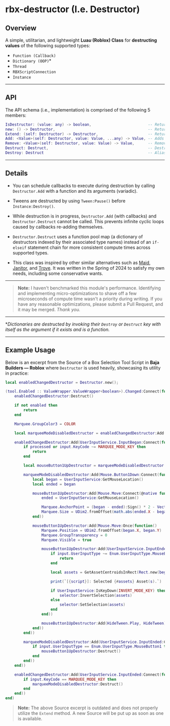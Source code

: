 # rbx-destructor (I.e. Destructor)

## Overview

A simple, utilitarian, and lightweight **Lua*u* (Roblox) Class** for **destructing values** of the following supported types:
- `Function (Callback)`
- `Dictionary (OOP)`*
- `Thread`
- `RBXScriptConnection`
- `Instance`

---

## API

The API schema (i.e., implementation) is comprised of the following 5 members:

```lua
IsDestructor: (value: any) -> boolean,                         -- Returns a *boolean* indicating whether `value` is a *Destructor*.
new: () -> Destructor,                                         -- Returns a new *Destructor* object.
Extend: (self: Destructor) -> Destructor,                      -- Returns a new sub-*Destructor* object that calls `Destruct` when the parent *Destructor* `self` calls `Destruct`.
Add: <Value>(self: Destructor, value: Value, ...any) -> Value, -- Adds `value` to the *Destructor*. If `value` is a *function*, it will be thunked with varargs `...`, and will throw an error if `Destruct` is executing.
Remove: <Value>(self: Destructor, value: Value) -> Value,      -- Removes `value` from the *Destructor* and returns it if found.
Destruct: Destruct,                                            -- Destructs and removes all values from the *Destructor*. Throws an error if called while executing.
Destroy: Destruct                                              -- Alias for the `Destruct` method.
```

---

## Details

- You can schedule callbacks to execute during destruction by calling `Destructor.Add` with a function and its arguments (variadic).

- Tweens are destructed by using `Tween:Pause()` before `Instance:Destroy()`.

- While destruction is in progress, `Destructor.Add` (with callbacks) and `Destructor.Destruct` cannot be called. This prevents infinite cyclic loops caused by callbacks re-adding themselves.

- `Destructor.Destruct` uses a function pool map (a dictionary of destructors indexed by their associated type names) instead of an `if-elseif` statement chain for more consistent compute times across supported types.

- This class was inspired by other similar alternatives such as [Maid](https://github.com/Quenty/NevermoreEngine/blob/main/src/maid/src/Shared/Maid.lua), [Janitor](https://github.com/howmanysmall/Janitor), and [Trove](https://github.com/Sleitnick/RbxUtil/blob/main/modules/trove/init.luau). It was written in the Spring of 2024 to satisfy my own needs, including some conservative wants.

---

> **Note:** I haven't benchmarked this module's performance. Identifying and implementing micro-optimizations to shave off a few microseconds of compute time wasn't a priority during writing. If you have any reasonable optimizations, please submit a Pull Request, and it may be merged. *Thank you.*

---

**Dictionaries are destructed by invoking their `Destroy` or `Destruct` key with itself as the argument if it exists and is a function.*

---

## Example Usage

Below is an excerpt from the Source of a Box Selection Tool Script in **Baja Builders — Roblox** where `Destructor` is used heavily, showcasing its utility in practice:

```lua
local enabledChangedDestructor = Destructor.new();

(tool.Enabled :: ValueWrapper.ValueWrapper<boolean>).Changed:Connect(function(enabled: boolean)
	enabledChangedDestructor:Destruct()

	if not enabled then
		return
	end

	Marquee.GroupColor3 = COLOR

	local marqueeModeDisabledDestructor = enabledChangedDestructor:Add(Destructor.new())

	enabledChangedDestructor:Add(UserInputService.InputBegan:Connect(function(input, processed)
		if processed or input.KeyCode ~= MARQUEE_MODE_KEY then
			return
		end

		local mouseButton1UpDestructor = marqueeModeDisabledDestructor:Add(Destructor.new())

		marqueeModeDisabledDestructor:Add(Mouse.Button1Down:Connect(function()
			local began = UserInputService:GetMouseLocation()
			local ended = began

			mouseButton1UpDestructor:Add(Mouse.Move:Connect(@native function()
				ended = UserInputService:GetMouseLocation()

				Marquee.AnchorPoint = (began - ended):Sign() * 2 - Vector2.one
				Marquee.Size = UDim2.fromOffset(math.abs(ended.X - began.X), math.abs(ended.Y - began.Y))
			end))

			mouseButton1UpDestructor:Add(Mouse.Move:Once(function()
				Marquee.Position = UDim2.fromOffset(began.X, began.Y)
				Marquee.GroupTransparency = 0
				Marquee.Visible = true

				mouseButton1UpDestructor:Add(UserInputService.InputEnded:Connect(function(input)
					if input.UserInputType ~= Enum.UserInputType.MouseButton1 then
						return
					end

					local assets = GetAssetCentroidsInRect(Rect.new(began:Min(ended), began:Max(ended)))

					print(`[{script}]: Selected {#assets} Asset(s).`)

					if UserInputService:IsKeyDown(INVERT_MODE_KEY) then
						selector:InvertSelection(assets)
					else
						selector:SetSelection(assets)
					end
				end))

				mouseButton1UpDestructor:Add(HideTween.Play, HideTween)
			end))
		end))

		marqueeModeDisabledDestructor:Add(UserInputService.InputEnded:Connect(function(input)
			if input.UserInputType == Enum.UserInputType.MouseButton1 then
				mouseButton1UpDestructor:Destruct()
			end
		end))
	end))

	enabledChangedDestructor:Add(UserInputService.InputEnded:Connect(function(input)
		if input.KeyCode == MARQUEE_MODE_KEY then
			marqueeModeDisabledDestructor:Destruct()
		end
	end))
end)
```

> **Note:** The above Source excerpt is outdated and does not properly utilize the `Extend` method. A new Source will be put up as soon as one is available.

